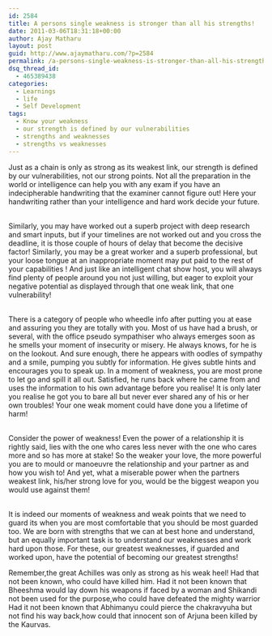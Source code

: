 ```yaml
---
id: 2584
title: A persons single weakness is stronger than all his strengths!
date: 2011-03-06T18:31:18+00:00
author: Ajay Matharu
layout: post
guid: http://www.ajaymatharu.com/?p=2584
permalink: /a-persons-single-weakness-is-stronger-than-all-his-strengths/
dsq_thread_id:
  - 465389438
categories:
  - Learnings
  - life
  - Self Development
tags:
  - Know your weakness
  - our strength is defined by our vulnerabilities
  - strengths and weaknesses
  - strengths vs weaknesses
---
```

<span><span>Just as a chain is only as strong as its weakest link, our strength is defined by our vulnerabilities, not our strong points. Not all the preparation in the world or intelligence can help you with any exam if you have an indecipherable handwriting that the examiner cannot figure out! Here your handwriting rather than your intelligence and hard work decide your future.</span></span>

<span><span><br /> Similarly, you may have worked out a superb project with deep research and smart inputs, but if your timelines are not worked out and you cross the deadline, it is those couple of hours of delay that become the decisive factor! Similarly, you may be a great worker and a superb professional, but your loose tongue at an inappropriate moment may put paid to the rest of your capabilities ! And just like an intelligent chat show host, you will always find plenty of people around you not just willing, but eager to exploit your negative potential as displayed through that one weak link, that one vulnerability! </span></span>

<span><span><br /> There is a category of people who wheedle info after putting you at ease and assuring you they are totally with you. Most of us have had a brush, or several, with the office pseudo sympathiser who always emerges soon as he smells your moment of insecurity or misery. He always knows, for he is on the lookout. And sure enough, there he appears with oodles of sympathy and a smile, pumping you subtly for information. He gives subtle hints and encourages you to speak up. In a moment of weakness, you are most prone to let go and spill it all out. Satisfied, he runs back where he came from and uses the information to his own advantage before you realise! It is only later you realise he got you to bare all but never ever shared any of his or her own troubles! Your one weak moment could have done you a lifetime of harm! </span></span>

<span><span><br /> Consider the power of weakness! Even the power of a relationship it is rightly said, lies with the one who cares less never with the one who cares more and so has more at stake! So the weaker your love, the more powerful you are to mould or manoeuvre the relationship and your partner as and how you wish to! And yet, what a miserable power when the partners weakest link, his/her strong love for you, would be the biggest weapon you would use against them! </span></span>

<span><span><br /> It is indeed our moments of weakness and weak points that we need to guard its when you are most comfortable that you should be most guarded too. We are born with strengths that we can at best hone and understand, but an equally important task is to understand our weaknesses and work hard upon those. For these, our greatest weaknesses, if guarded and worked upon, have the potential of becoming our greatest strengths!</span></span>

<span><span> Remember,the great Achilles was only as strong as his weak heel! Had that not been known, who could have killed him. </span></span><span><span>Had it not been known that Bheeshma would lay down his weapons if faced by a woman and Shikandi not been used for the purpose,who could have defeated the mighty warrior Had it not been known that Abhimanyu could pierce the chakravyuha but not find his way back,how could that innocent son of Arjuna been killed by the Kaurvas.</span></span>
